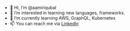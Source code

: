 - 👋 Hi, I’m @aamiriqubal
- 👀 I’m interested in learning new languages, frameworks.
- 🌱 I’m currently learning AWS, GraphQL, Kubernetes
- 📫 You can reach me via [LinkedIn](https://www.linkedin.com/in/aamir-iqubal/)

<!---
aamiriqubal/aamiriqubal is a ✨ special ✨ repository because its `README.md` (this file) appears on your GitHub profile.
You can click the Preview link to take a look at your changes.
--->
